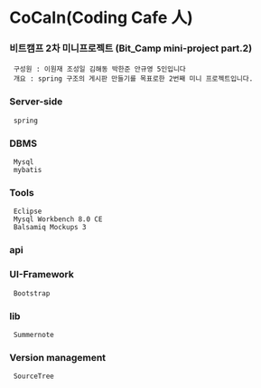 # CoCaIn(Coding Cafe 人)
### 비트캠프 2차 미니프로젝트 (Bit_Camp mini-project part.2)
     구성원 : 이원재 조성일 김해동 박한준 안규영 5인입니다
     개요 : spring 구조의 게시판 만들기를 목표로한 2번째 미니 프로젝트입니다.

### Server-side
     spring

### DBMS
     Mysql
     mybatis 
 
### Tools
     Eclipse
     Mysql Workbench 8.0 CE
     Balsamiq Mockups 3
 
### api
 
### UI-Framework
     Bootstrap
 
### lib 
     Summernote 

### Version management
     SourceTree
 
